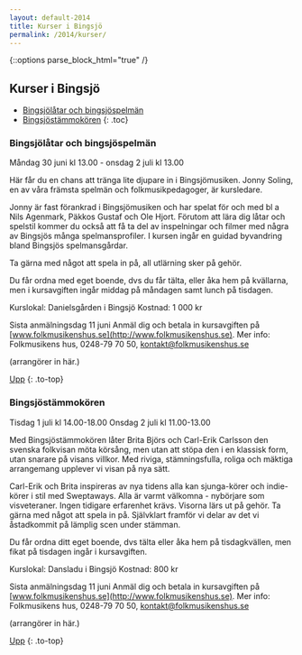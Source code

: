 ```yaml
---
layout: default-2014
title: Kurser i Bingsjö
permalink: /2014/kurser/
---
```

{::options parse_block_html="true" /}
<div class="glacier">

## Kurser i Bingsjö

- [Bingsjölåtar och bingsjöspelmän](#bingsjltar-och-bingsjspelmn)
- [Bingsjöstämmokören](#bingsjstmmokren)
{: .toc}


### Bingsjölåtar och bingsjöspelmän

Måndag 30 juni kl 13.00 - onsdag 2 juli kl 13.00

Här får du en chans att tränga lite djupare in i Bingsjömusiken. Jonny Soling, en av våra främsta spelmän och folkmusikpedagoger, är kursledare.

Jonny är fast förankrad i Bingsjömusiken och har spelat för och med bl a Nils Agenmark, Päkkos Gustaf och Ole Hjort. Förutom att lära dig låtar och spelstil kommer du också att få ta del av inspelningar och filmer med några av Bingsjös många spelmansprofiler. I kursen ingår en guidad byvandring bland Bingsjös spelmansgårdar.

Ta gärna med något att spela in på, all utlärning sker på gehör.

Du får ordna med eget boende, dvs du får tälta, eller åka hem på kvällarna, men i kursavgiften ingår middag på måndagen samt lunch på tisdagen.

Kurslokal: Danielsgården i Bingsjö
Kostnad: 1 000 kr

Sista anmälningsdag 11 juni
Anmäl dig och betala in kursavgiften på [www.folkmusikenshus.se](http://www.folkmusikenshus.se).
Mer info: Folkmusikens hus, 0248-79 70 50, [kontakt@folkmusikenshus.se](mailto:kontakt@folkmusikenshus.se)

(arrangörer in här.)


[Upp](#kurser-i-bingsj)
{: .to-top}


### Bingsjöstämmokören

Tisdag 1 juli kl 14.00-18.00
Onsdag 2 juli kl 11.00-13.00

Med Bingsjöstämmokören låter Brita Björs och Carl-Erik Carlsson den svenska folkvisan möta körsång, men utan att stöpa den i en klassisk form, utan snarare på visans villkor. Med riviga, stämningsfulla, roliga och mäktiga arrangemang upplever vi visan på nya sätt.

Carl-Erik och Brita inspireras av nya tidens alla kan sjunga-körer och indie-körer i stil med Sweptaways. Alla är varmt välkomna - nybörjare som visveteraner. Ingen tidigare erfarenhet krävs. Visorna lärs ut på gehör. Ta gärna med något att spela in på. Självklart framför vi delar av det vi åstadkommit på lämplig scen under stämman.

Du får ordna ditt eget boende, dvs tälta eller åka hem på tisdagkvällen, men fikat på tisdagen ingår i kursavgiften.

Kurslokal: Dansladu i Bingsjö
Kostnad: 800 kr

Sista anmälningsdag 11 juni
Anmäl dig och betala in kursavgiften på [www.folkmusikenshus.se](http://www.folkmusikenshus.se).
Mer info: Folkmusikens hus, 0248-79 70 50, [kontakt@folkmusikenshus.se](mailto:kontakt@folkmusikenshus.se)

(arrangörer in här.)

[Upp](#kurser-i-bingsj)
{: .to-top}

</div>
